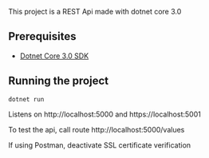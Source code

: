 This project is a REST Api made with dotnet core 3.0

## Prerequisites
* [Dotnet Core 3.0 SDK](https://dotnet.microsoft.com/download)

## Running the project

`dotnet run`

Listens on http://localhost:5000 and https://localhost:5001

To test the api, call route http://localhost:5000/values

If using Postman, deactivate SSL certificate verification